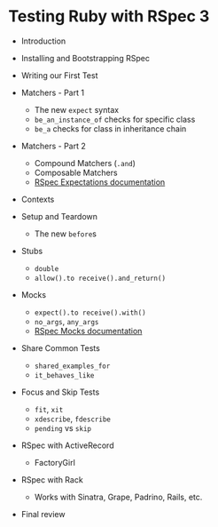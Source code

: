 # Testing Ruby with RSpec 3

* Introduction
* Installing and Bootstrapping RSpec
* Writing our First Test
* Matchers - Part 1

  - The new `expect` syntax
  - `be_an_instance_of` checks for specific class
  - `be_a` checks for class in inheritance chain

* Matchers - Part 2

  - Compound Matchers (`.and`)
  - Composable Matchers
  - [RSpec Expectations documentation](http://rubydoc.info/gems/rspec-expectations)

* Contexts
* Setup and Teardown

  - The new `before`s

* Stubs

  - `double`
  - `allow().to receive().and_return()`

* Mocks

  - `expect().to receive().with()`
  - `no_args`, `any_args`
  - [RSpec Mocks documentation](http://rubydoc.info/gems/rspec-mocks)

* Share Common Tests

  - `shared_examples_for`
  - `it_behaves_like`

* Focus and Skip Tests

  - `fit`, `xit`
  - `xdescribe`, `fdescribe`
  - `pending` vs `skip`

* RSpec with ActiveRecord

  - FactoryGirl

* RSpec with Rack

  - Works with Sinatra, Grape, Padrino, Rails, etc.

* Final review

